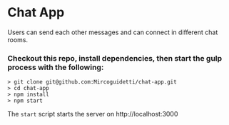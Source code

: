 # Chat App

Users can send each other messages and can connect in different chat rooms.


### Checkout this repo, install dependencies, then start the gulp process with the following:


```
> git clone git@github.com:Mircoguidetti/chat-app.git
> cd chat-app
> npm install
> npm start
```

The `start` script starts the server on http://localhost:3000 
